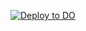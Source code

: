 [![Deploy to DO](https://www.deploytodo.com/do-btn-blue.svg)](https://cloud.digitalocean.com/apps/new?repo=https://github.com/igorkonnov/cem_opt/tree/main)

